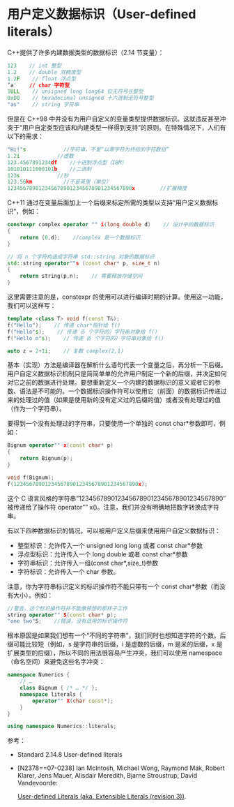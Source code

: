 # 用户定义数据标识（User-defined literals）

C++提供了许多内建数据类型的数据标识（2.14 节变量）：

```cpp
123    // int 整型
1.2    // double 双精度型
1.2F    // float 浮点型
’a'    // char 字符型
1ULL    // unsigned long long64 位无符号长整型
0xD0    // hexadecimal unsigned 十六进制无符号整型
"as"    // string 字符串 
```

但是在 C++98 中并没有为用户自定义的变量类型提供数据标识。这就违反甚至冲突于“用户自定类型应该和内建类型一样得到支持”的原则。在特殊情况下，人们有以下的需求：

```cpp
"Hi!"s            //字符串，不是“以零字符为终结的字符数组”
1.2i            //虚数
123.4567891234df    //十进制浮点型（IBM）
101010111000101b    //二进制
123s            //秒
123.56km          //不是英里（单位）
1234567890123456789012345678901234567890x        //扩展精度 
```

C++11 通过在变量后面加上一个后缀来标定所需的类型以支持“用户定义数据标识”，例如：

```cpp
constexpr complex operator "" i(long double d)    // 设计中的数据标识
{
    return {0,d};    //complex 是一个数据标识
}

// 将 n 个字符构造成字符串 std::string 对象的数据标识
std::string operator""s (const char* p, size_t n)    
{
    return string(p,n);    // 需要释放存储空间
} 
```

这里需要注意的是，constexpr 的使用可以进行编译时期的计算。使用这一功能，我们可以这样写：

```cpp
template <class T> void f(const T&);
f("Hello");    // 传递 char*指针给 f()
f("Hello"s);    // 传递（5 个字符的）字符串对象给 f()
f("Hello n"s);    // 传递（6 个字符的）字符串对象给 f()

auto z = 2+1i;    // 复数 complex(2,1) 
```

基本（实现）方法是编译器在解析什么语句代表一个变量之后，再分析一下后缀。用户自定义数据标识机制只是简简单单的允许用户制定一个新的后缀，并决定如何对它之前的数据进行处理。要想重新定义一个内建的数据标识的意义或者它的参数、语法是不可能的。一个数据标识操作符可以使用它（前面）的数据标识传递过来的处理过的值（如果是使用新的没有定义过的后缀的值）或者没有处理过的值（作为一个字符串）。

要得到一个没有处理过的字符串，只要使用一个单独的 const char*参数即可，例如：

```cpp
Bignum operator"" x(const char* p)
{
    return Bignum(p);
}

void f(Bignum);
f(1234567890123456789012345678901234567890x); 
```

这个 C 语言风格的字符串”1234567890123456789012345678901234567890″被传递给了操作符 operator”” x()。注意，我们并没有明确地把数字转换成字符串。

有以下四种数据标识的情况，可以被用户定义后缀来使用用户自定义数据标识：

*   整型标识：允许传入一个 unsigned long long 或者 const char*参数
*   浮点型标识：允许传入一个 long double 或者 const char*参数
*   字符串标识：允许传入一组(const char*,size_t)参数
*   字符标识：允许传入一个 char 参数。

注意，你为字符串标识定义的标识操作符不能只带有一个 const char*参数（而没有大小）。例如：

```cpp
//警告，这个标识操作符并不能像预想的那样子工作
string operator"" S(const char* p);  
"one two"S;    //错误，没有适用的标识操作符 
```

根本原因是如果我们想有一个“不同的字符串”，我们同时也想知道字符的个数。后缀可能比较短（例如，s 是字符串的后缀，i 是虚数的后缀，m 是米的后缀，x 是扩展类型的后缀），所以不同的用法很容易产生冲突，我们可以使用 namespace（命名空间）来避免这些名字冲突：

```cpp
namespace Numerics {
    // …
    class Bignum { /* … */ };
    namespace literals {
        operator"" X(char const*);
    }
}

using namespace Numerics::literals; 
```

参考：

*   Standard 2.14.8 User-defined literals
*   [N2378==07-0238] Ian McIntosh, Michael Wong, Raymond Mak, Robert Klarer, Jens Mauer, Alisdair Meredith, Bjarne Stroustrup, David Vandevoorde:

    [User-defined Literals (aka. Extensible Literals (revision 3))](http://www.open-std.org/jtc1/sc22/wg21/docs/papers/2007/n2378.pdf).